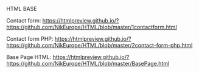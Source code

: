 

HTML BASE

Contact form:
https://htmlpreview.github.io/?https://github.com/NikEurope/HTML/blob/master/1contactform.html


Contact form PHP:
https://htmlpreview.github.io/?https://github.com/NikEurope/HTML/blob/master/2contact-form-php.html


Base Page HTML:
https://htmlpreview.github.io/?https://github.com/NikEurope/HTML/blob/master/BasePage.html
